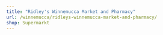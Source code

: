 ```yaml
---
title: "Ridley's Winnemucca Market and Pharmacy"
url: /winnemucca/ridleys-winnemucca-market-and-pharmacy/
shop: Supermarkt
---
```


